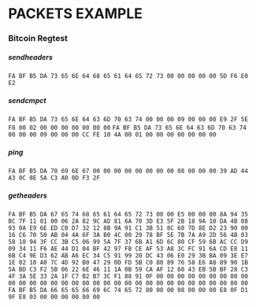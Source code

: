 # PACKETS EXAMPLE

### Bitcoin Regtest

##### sendheaders

`FA BF B5 DA 73 65 6E 64 68 65 61 64 65 72 73 00 00 00 00 00 5D F6 E0 E2` 

##### sendcmpct

`FA BF B5 DA 73 65 6E 64 63 6D 70 63 74 00 00 00 09 00 00 00 E9 2F 5E F8 00 02 00 00 00 00 00 00 00` 
`FA BF B5 DA 73 65 6E 64 63 6D 70 63 74 00 00 00 09 00 00 00 CC FE 10 4A 00 01 00 00 00 00 00 00 00`

##### ping

`FA BF B5 DA 70 69 6E 67 00 00 00 00 00 00 00 00 08 00 00 00 39 AD 44 A3 0C 8E 5A C3 A0 0D F3 2F`

##### getheaders

`FA BF B5 DA 67 65 74 68 65 61 64 65 72 73 00 00 E5 00 00 00 8A 94 35 BC 7F 11 01 00 06 2A 82 9C AD 81 6A 70 3D E3 5F 2B 18 9A 10 DA 4B 08 93 0A E9 6E ED C0 D7 32 12 8B 9A 91 C1 3B 51 8C 68 7D 8E D2 23 90 00 16 C6 70 50 AB 04 4A 6F 3A B0 4C 00 29 78 BF 5E 7B 7A A9 2D 56 4B 03 58 10 94 3F CC 3B C5 06 99 5A 7F 37 6B A1 6D 6C 80 CF 59 6B AC CC D9 09 34 11 F6 AE 44 D1 04 BF 42 97 FB CE AF 53 A8 3C FC 91 6A CD E8 11 6B C4 9E D3 62 AB A6 EC 34 C5 91 99 20 DC 43 06 E0 29 3B BA 09 3E E7 1E 02 18 A0 7C 4D 92 B0 47 29 0D FD 5B C0 80 89 76 58 E6 A8 89 90 1B 5A BD C3 F2 5B 06 22 6E 46 11 1A 0B 59 CA AF 12 60 43 EB 5B BF 28 C3 4F 3A 5E 33 2A 1F C7 B2 B7 3C F1 88 91 0F 00 00 00 00 00 00 00 00 00 00 00 00 00 00 00 00 00 00 00 00 00 00 00 00 00 00 00 00 00 00 00 00 FA BF B5 DA 66 65 65 66 69 6C 74 65 72 00 00 00 08 00 00 00 E8 0F D1 9F E8 03 00 00 00 00 00 00`